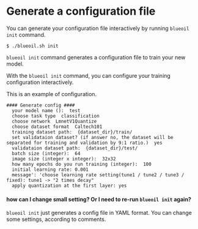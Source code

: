 # Generate a configuration file

You can generate your configuration file interactively by running `blueoil init` command.

    $ ./blueoil.sh init

`blueoil init` command generates a configuration file to train your new model.

With the `blueoil init` command, you can configure your training configuration interactively.

This is an example of configuration.
```
#### Generate config ####
  your model name ():  test
  choose task type  classification
  choose network  LmnetV1Quantize
  choose dataset format  Caltech101
  training dataset path:  {dataset_dir}/train/
  set validataion dataset? (if answer no, the dataset will be separated for training and validation by 9:1 ratio.)  yes
  validataion dataset path:  {dataset_dir}/test/
  batch size (integer):  64
  image size (integer x integer):  32x32
  how many epochs do you run training (integer):  100
  initial learning rate: 0.001
  message': 'choose learning rate setting(tune1 / tune2 / tune3 / fixed): tune1 -> "2 times decay"
  apply quantization at the first layer: yes
```

#### how can I change small setting? Or I need to re-run `blueoil init` again?

`blueoil init` just generates a config file in YAML format. You can change some settings, according to comments.

